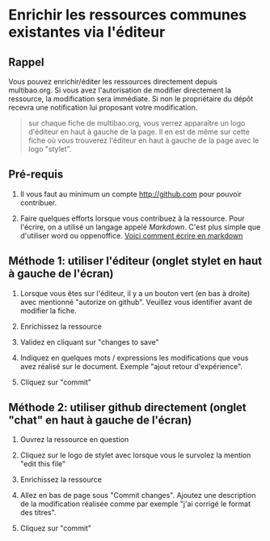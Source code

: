 # Enrichir les ressources communes existantes via l'éditeur

## Rappel 

Vous pouvez enrichir/éditer les ressources directement depuis multibao.org. Si vous avez l'autorisation de modifier directement la ressource, la modification sera immédiate. Si non le propriétaire du dépôt recevra une notification lui proposant votre modification.

> sur chaque fiche de multibao.org, vous verrez apparaître un logo d'éditeur en haut à gauche de la page. Il en est de même sur cette fiche où vous trouverez l'éditeur en haut à gauche de la page avec le logo "stylet". 

## Pré-requis 

1. Il vous faut au minimum un compte http://github.com pour pouvoir contribuer. 

2. Faire quelques efforts lorsque vous contribuez à la ressource. Pour l'écrire, on a utilisé un langage appelé *Markdown*. C'est plus simple que d'utiliser word ou oppenoffice. [Voici comment écrire en markdown](http://www.multibao.org/multibao/contributions/pages/documentation/apprendre_markdown.md)

## Méthode 1: utiliser l'éditeur (onglet stylet en haut à gauche de l'écran)

1. Lorsque vous êtes sur l'éditeur, il y a un bouton vert (en bas à droite) avec mentionné "autorize on github". Veuillez vous identifier avant de modifier la fiche.

2. Enrichissez la ressource 

3. Validez en cliquant sur "changes to save" 

4. Indiquez en quelques mots / expressions les modifications que vous avez réalisé sur le document. Exemple "ajout retour d'expérience". 

5. Cliquez sur "commit"

## Méthode 2: utiliser github directement (onglet "chat" en haut à gauche de l'écran)

1. Ouvrez la ressource en question

2. Cliquez sur le logo de stylet avec lorsque vous le survolez la mention "edit this file"

3. Enrichissez la ressource

4. Allez en bas de page sous "Commit changes". Ajoutez une description de la modification réalisée comme par exemple "j'ai corrigé le format des titres". 

5. Cliquez sur "commit" 
